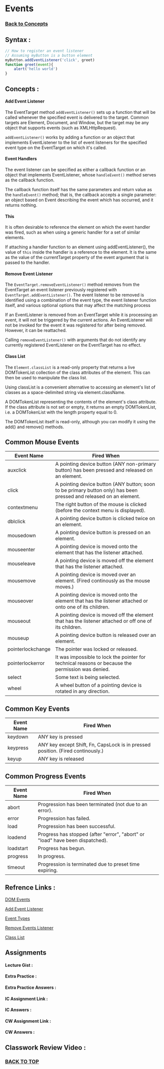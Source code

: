 # Events
### [Back to Concepts](./README.md)

## Syntax :
```JavaScript
// How to register an event listener 
// Assuming myButton is a button element
myButton.addEventListener('click', greet)
function greet(event){
    alert('hello world')
}
```
## Concepts :

#### Add Event Listener
The EventTarget method `addEventListener()` sets up a function that will be called whenever the specified event is delivered to the target. Common targets are Element, Document, and Window, but the target may be any object that supports events (such as XMLHttpRequest).

`addEventListener()` works by adding a function or an object that implements EventListener to the list of event listeners for the specified event type on the EventTarget on which it's called.

#### Event Handlers
The event listener can be specified as either a callback function or an object that implements EventListener, whose `handleEvent()` method serves as the callback function.

The callback function itself has the same parameters and return value as the `handleEvent()` method; that is, the callback accepts a single parameter: an object based on Event describing the event which has occurred, and it returns nothing.

#### This
It is often desirable to reference the element on which the event handler was fired, such as when using a generic handler for a set of similar elements.

If attaching a handler function to an element using addEventListener(), the value of `this` inside the handler is a reference to the element. It is the same as the value of the currentTarget property of the event argument that is passed to the handler.

#### Remove Event Listener
The `EventTarget.removeEventListener()` method removes from the EventTarget an event listener previously registered with `EventTarget.addEventListener()`. The event listener to be removed is identified using a combination of the event type, the event listener function itself, and various optional options that may affect the matching process

If an EventListener is removed from an EventTarget while it is processing an event, it will not be triggered by the current actions. An EventListener will not be invoked for the event it was registered for after being removed. However, it can be reattached.

Calling `removeEventListener()` with arguments that do not identify any currently registered EventListener on the EventTarget has no effect.

#### Class List
The `Element.classList` is a read-only property that returns a live DOMTokenList collection of the class attributes of the element. This can then be used to manipulate the class list.

Using classList is a convenient alternative to accessing an element's list of classes as a space-delimited string via element.className.

A DOMTokenList representing the contents of the element's class attribute. If the class attribute is not set or empty, it returns an empty DOMTokenList, i.e. a DOMTokenList with the length property equal to 0.

The DOMTokenList itself is read-only, although you can modify it using the add() and remove() methods.

## Common Mouse Events 

|Event Name	        |Fired When
|-------------------|---------------------------------------------------------------------------------------------------------
|auxclick	        |A pointing device button (ANY non-primary button) has been pressed and released on an element.
|click	            |A pointing device button (ANY button; soon to be primary button only) has been pressed and released on an element.
|contextmenu	    |The right button of the mouse is clicked (before the context menu is displayed).
|dblclick	        |A pointing device button is clicked twice on an element.
|mousedown	        |A pointing device button is pressed on an element.
|mouseenter	        |A pointing device is moved onto the element that has the listener attached.
|mouseleave	        |A pointing device is moved off the element that has the listener attached.
|mousemove	        |A pointing device is moved over an element. (Fired continously as the mouse moves.)
|mouseover	        |A pointing device is moved onto the element that has the listener attached or onto one of its children.
|mouseout	        |A pointing device is moved off the element that has the listener attached or off one of its children.
|mouseup	        |A pointing device button is released over an element.
|pointerlockchange	|The pointer was locked or released.
|pointerlockerror	|It was impossible to lock the pointer for technical reasons or because the permission was denied.
|select	            |Some text is being selected.
|wheel          	|A wheel button of a pointing device is rotated in any direction.

## Common Key Events
|Event Name	        |Fired When
|-------------------|-------------------------------------------------------------------------------------------
|keydown	        |ANY key is pressed
|keypress	        |ANY key except Shift, Fn, CapsLock is in pressed position. (Fired continously.)
|keyup	            |ANY key is released

## Common Progress Events
|Event Name	|Fired When
|-----------|----------------------------------------------------------------------------
|abort	    |Progression has been terminated (not due to an error).
|error      |Progression has failed.
|load	    |Progression has been successful.
|loadend	|Progress has stopped (after "error", "abort" or "load" have been dispatched).
|loadstart	|Progress has begun.
|progress	|In progress.
|timeout	|Progression is terminated due to preset time expiring.

## Refrence Links :
[DOM Events](https://developer.mozilla.org/en-US/docs/Web/API/Document_Object_Model/Events)

[Add Event Listener](https://developer.mozilla.org/en-US/docs/Web/API/EventTarget/addEventListener)

[Event Types](https://developer.mozilla.org/en-US/docs/Web/Events)

[Remove Events Listener](https://developer.mozilla.org/en-US/docs/Web/API/EventTarget/removeEventListener)

[Class List](https://developer.mozilla.org/en-US/docs/Web/API/Element/classList)

## Assignments 


#### Lecture Gist :


#### Extra Practice :


#### Extra Practice Answers :


#### IC Assignment Link : 


#### IC Answers :


#### CW Assignment Link :


#### CW Answers :


## Classwork Review Video :

### [BACK TO TOP](#Events)